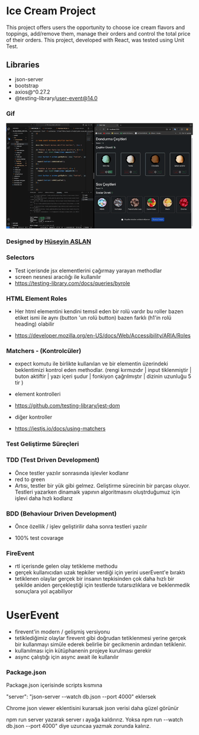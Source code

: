 # Ice Cream Project

This project offers users the opportunity to choose ice cream flavors and toppings, add/remove them, manage their orders and control the total price of their orders.
This project, developed with React, was tested using Unit Test.



## Libraries

- json-server
- bootstrap
- axios@^0.27.2
- @testing-library/user-event@14.0



### Gif

![](/public/ice%20gif.gif)



###  Designed by <a href="https://www.linkedin.com/in/h%C3%BCseyin-aslan-128519203/" target="_blank">Hüseyin ASLAN</a> 







### Selectors

- Test içerisnde jsx elementlerini çağırmay yarayan methodlar
- screen nesnesi aracılığı ile kullanılır
- https://testing-library.com/docs/queries/byrole

### HTML Element Roles

- Her html elementini kendini temsil eden bir rolü vardır bu roller bazen etiket ismi ile aynı (button 'un rolü button) bazen farklı (h1'in rolü heading) olabilir

- https://developer.mozilla.org/en-US/docs/Web/Accessibility/ARIA/Roles


### Matchers - (Kontrolcüler)

- expect komutu ile birlikte kullanılan ve bir elementin üzerindeki beklentimizi kontrol eden methodlar. (rengi kırmızıdır | input tiklenmiştir | buton aktiftir | yazı içeri şudur | fonkiyon çağrılmıştır | dizinin uzunluğu 5 tir )


- element kontrolleri
- https://github.com/testing-library/jest-dom


- diğer kontroller
- https://jestjs.io/docs/using-matchers



### Test Geliştirme Süreçleri


### TDD (Test Driven Development)

- Önce testler yazılır sonrasında işlevler kodlanır
- red to green
- Artısı, testler bir yük gibi gelmez. Geliştirme sürecinin bir parçası oluyor. Testleri yazarken dinamaik yapının algoritmasını oluştrduğumuz için işlevi daha hızlı kodlarız

### BDD (Behaviour Driven Development)

- Önce özellik / işlev geliştirilir daha sonra testleri yazılır

- 100% test covarage

### FireEvent

- rtl içerisnde gelen olay tetikleme methodu
- gerçek kullanıcıdan uzak tepkiler verdiği için yerini userEvent'e bıraktı
- tetiklenen olaylar gerçek bir insanın tepkisinden çok daha hızlı bir şekilde aniden gerçekleştiği için testlerde tutarsızlıklara ve beklenmedik sonuçlara yol açabiliyor

# UserEvent

- firevent'in modern / gelişmiş versiyonu
- tetiklediğimiz olaylar firevent gibi doğrudan tetiklenmesi yerine gerçek bir kullanmayı simüle ederek belirlie bir gecikmenin ardından tetiklenir.
- kullanılması için kütüphanenin projeye kurulması gerekir
- async çalıştığı için async await ile kullanılır

### Package.json 
Package.json içerisinde scripts kısmına 

"server": "json-server --watch db.json --port 4000" eklersek 

Chrome json viewer eklentisini kurarsak json verisi daha güzel görünür

npm run server yazarak server ı ayağa kaldırırız. 
Yoksa npm run --watch db.json --port 4000" diye uzuncaa yazmak zorunda kalırız.




